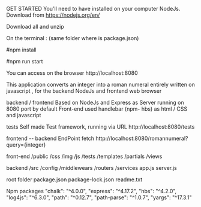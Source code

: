 GET STARTED
You'll need to have installed on your computer NodeJs.
Download from https://nodejs.org/en/

Download all and unzip

On the terminal : (same folder where is package.json)


 #npm install   

 #npm run start 


You can access on the browser http://localhost:8080

This application converts an integer into a roman numeral entirely written on 
javascript , for the backend  NodeJs and frontend web browser

backend / frontend
Based on NodeJs and Express as Server running on 8080 port by default
Front-end used handlebar (npm- hbs) as html / CSS and javascript


 tests 
Self made Test framework, running via URL http://localhost:8080/tests


frontend -- backend
EndPoint fetch http://localhost:8080/romannumeral?query={integer}

front-end
/public
        /css
        /img
        /js
        /tests
/templates
        /partials
        /views

backend 
/src
        /config
        /middlewears
        /routers
        /services
   app.js 
   server.js 

root folder 
package.json
package-lock.json
readme.txt
   
Npm packages
    "chalk": "^4.0.0",
    "express": "^4.17.2",
    "hbs": "^4.2.0",
    "log4js": "^6.3.0",
    "path": "^0.12.7",
    "path-parse": "^1.0.7",
    "yargs": "^17.3.1"








